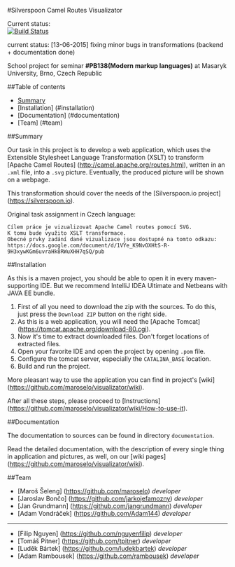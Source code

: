 #Silverspoon Camel Routes Visualizator

Current status:  
[![Build Status](https://travis-ci.org/maroselo/visualizator.png?branch=master)](https://travis-ci.org/maroselo/visualizator)

current status: [13-06-2015] fixing minor bugs in transformations (backend + documentation done)

School project for seminar **#PB138(Modern markup languages)** at Masaryk University, Brno, Czech Republic

##Table of contents
- [Summary](#summary)
- [Installation] (#installation)
- [Documentation] (#documentation)
- [Team] (#team)

##Summary

Our task in this project is to develop a web application, which uses the Extensible Stylesheet Language Transformation (XSLT) to transform [Apache Camel Routes] (http://camel.apache.org/routes.html), written in an `.xml` file, into a `.svg` picture.
Eventually, the produced picture will be shown on a webpage.

This transformation should cover the needs of the [Silverspoon.io project] (https://silverspoon.io).

Original task assignment in Czech language:
```
Cílem práce je vizualizovat Apache Camel routes pomocí SVG.
K tomu bude využito XSLT transformace.
Obecné prvky zadání dané vizualizace jsou dostupné na tomto odkazu:
https://docs.google.com/document/d/1VYe_K9NvOXHtS-R-9H3xywKGm6uvraHk8RWuXHH7qSQ/pub
```

##Installation

As this is a maven project, you should be able to open it in every maven-supporting IDE. But we recommend IntelliJ IDEA Ultimate and Netbeans with JAVA EE bundle.

1. First of all you need to download the zip with the sources. To do this, just press the `Download ZIP` button on the right side.
2. As this is a web application, you will need the [Apache Tomcat] (https://tomcat.apache.org/download-80.cgi).
3. Now it's time to extract downloaded files. Don't forget locations of extracted files.
4. Open your favorite IDE and open the project by opening `.pom` file.
5. Configure the tomcat server, especially the `CATALINA_BASE` location.
6. Build and run the project.

More pleasant way to use the application you can find in project's [wiki] (https://github.com/maroselo/visualizator/wiki).

After all these steps, please proceed to [Instructions] (https://github.com/maroselo/visualizator/wiki/How-to-use-it).

##Documentation

The documentation to sources can be found in directory `documentation`.

Read the detailed documentation, with the description of every single thing in application and pictures, as well, on our [wiki pages] (https://github.com/maroselo/visualizator/wiki).

##Team

- [Maroš Šeleng] (https://github.com/maroselo) *developer*
- [Jaroslav Bončo] (https://github.com/jarkojefamozny) *developer*
- [Jan Grundmann] (https://github.com/jangrundmann) *developer*
- [Adam Vondráček] (https://github.com/Adam144) *developer*

***
- [Filip Nguyen] (https://github.com/nguyenfilip) *developer*
- [Tomáš Pitner] (https://github.com/tpitner) *developer*
- [Luděk Bártek] (https://github.com/ludekbartek) *developer*
- [Adam Rambousek] (https://github.com/rambousek) *developer*

